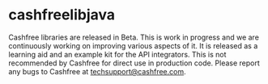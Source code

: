 # cashfreelibjava

Cashfree libraries are released in Beta. This is work in progress and we are continuously working on improving various aspects of it. It is released as a learning aid and an example kit for the API integrators. This is not recommended by Cashfree for direct use in production code. Please report any bugs to Cashfree at techsupport@cashfree.com.
